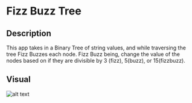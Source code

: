 # Fizz Buzz Tree

## Description
This app takes in a Binary Tree of string values, and while traversing the tree Fizz Buzzes each node. Fizz Buzz being, change the value of the nodes based on if they are divisible by 3 (fizz), 5(buzz), or 15(fizzbuzz). 

## Visual
![alt text](https://github.com/MinMaxed/Data-Structures-and-Algorithms/blob/master/assets/Whiteboard17.png)
